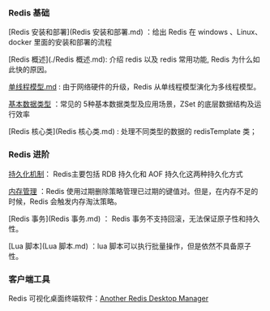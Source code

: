 ### Redis 基础

[Redis 安装和部署](Redis 安装和部署.md) ：给出 Redis 在 windows 、Linux、docker 里面的安装和部署的流程

[Redis 概述](./Redis 概述.md): 介绍 redis 以及 redis 常用功能, Redis 为什么如此快的原因。

[单线程模型.md](单线程模型.md) : 由于网络硬件的升级，Redis 从单线程模型演化为多线程模型。

[基本数据类型](基本数据类型.md) ：常见的 5种基本数据类型及应用场景，ZSet 的底层数据结构及运行效率

[Redis 核心类](Redis 核心类.md) : 处理不同类型的数据的 redisTemplate 类；



### Redis 进阶

[持久化机制](./持久化机制.md)： Redis主要包括 RDB 持久化和 AOF 持久化这两种持久化方式

[内存管理](内存管理.md) ：Redis 使用过期删除策略管理已过期的键值对。但是，在内存不足的时候，Redis 会触发内存淘汰策略。

[Redis 事务](Redis 事务.md) ： Redis 事务不支持回滚，无法保证原子性和持久性。

[Lua 脚本](Lua 脚本.md) ：lua 脚本可以执行批量操作，但是依然不具备原子性。



### 客户端工具

 Redis 可视化桌面终端软件：[Another Redis Desktop Manager](https://github.com/qishibo/AnotherRedisDesktopManager/releases)